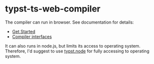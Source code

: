 # typst-ts-web-compiler

The compiler can run in browser. See documentation for details:

- [Get Started](https://myriad-dreamin.github.io/typst.ts/cookery/get-started.html)
- [Compiler interfaces](https://myriad-dreamin.github.io/typst.ts/cookery/guide/compilers.html)

It can also runs in node.js, but limits its access to operating system. Therefore, I'd suggest to use [typst.node](https://github.com/Myriad-Dreamin/typst.ts/tree/main/packages/typst.node) for fully accessing to operating system.
